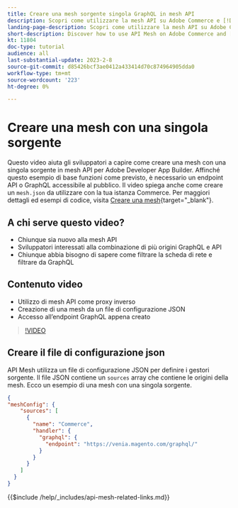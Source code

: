 ```yaml
---
title: Creare una mesh sorgente singola GraphQL in mesh API
description: Scopri come utilizzare la mesh API su Adobe Commerce e [!DNL Adobe App Builder]. Scopri come creare una mesh con una sola origine.
landing-page-description: Scopri come utilizzare la mesh API su Adobe Commerce e [!DNL Adobe App Builder]. Scopri come creare una mesh con una sola origine.
short-description: Discover how to use API Mesh on Adobe Commerce and [!DNL Adobe App Builder]. Learn about creating a mesh that has one source.
kt: 11804
doc-type: tutorial
audience: all
last-substantial-update: 2023-2-8
source-git-commit: d85426bcf3ae0412a433414d70c874964905dda0
workflow-type: tm+mt
source-wordcount: '223'
ht-degree: 0%

---
```


# Creare una mesh con una singola sorgente

Questo video aiuta gli sviluppatori a capire come creare una mesh con una singola sorgente in mesh API per Adobe Developer App Builder. Affinché questo esempio di base funzioni come previsto, è necessario un endpoint API o GraphQL accessibile al pubblico. Il video spiega anche come creare un `mesh.json` da utilizzare con la tua istanza Commerce. Per maggiori dettagli ed esempi di codice, visita [Creare una mesh](https://developer.adobe.com/graphql-mesh-gateway/gateway/create-mesh/#create-a-mesh-1){target="_blank"}.

## A chi serve questo video?

* Chiunque sia nuovo alla mesh API
* Sviluppatori interessati alla combinazione di più origini GraphQL e API
* Chiunque abbia bisogno di sapere come filtrare la scheda di rete e filtrare da GraphQL

## Contenuto video

* Utilizzo di mesh API come proxy inverso
* Creazione di una mesh da un file di configurazione JSON
* Accesso all’endpoint GraphQL appena creato

>[!VIDEO](https://video.tv.adobe.com/v/3414124?quality=12&learn=on)

## Creare il file di configurazione json

API Mesh utilizza un file di configurazione JSON per definire i gestori sorgente. Il file JSON contiene un `sources` array che contiene le origini della mesh. Ecco un esempio di una mesh con una singola sorgente.

```json
{
"meshConfig": {
    "sources": [
      {
        "name": "Commerce",
        "handler": {
          "graphql": {
            "endpoint": "https://venia.magento.com/graphql/"
          }
        }
      }
    ]
  }
}
```

{{$include /help/_includes/api-mesh-related-links.md}}
